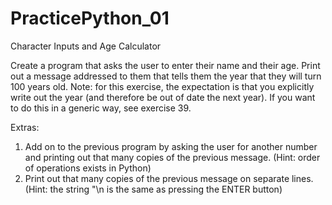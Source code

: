 # PracticePython_01
Character Inputs and Age Calculator

Create a program that asks the user to enter their name and their age. Print out a message addressed to them that tells them the year that they will turn 100 years old. Note: for this exercise, the expectation is that you explicitly write out the year (and therefore be out of date the next year). If you want to do this in a generic way, see exercise 39.

Extras:
1. Add on to the previous program by asking the user for another number and printing out that many copies of the previous message. (Hint: order of operations exists in Python)
2. Print out that many copies of the previous message on separate lines. (Hint: the string "\n is the same as pressing the ENTER button)